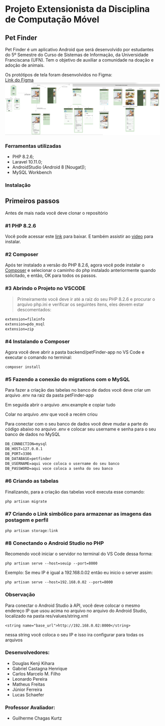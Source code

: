 # Projeto Extensionista da Disciplina de Computação Móvel

## Pet Finder
Pet Finder é um aplicativo Android que será desenvolvido por estudantes do 5º Semestre do Curso de Sistemas de Informação, da Universidade Franciscana (UFN). Tem o objetivo de auxiliar a comunidade na doação e adoção de animais.

Os protótipos de tela foram desenvolvidos no Figma:  
[Link do Figma](https://www.figma.com/file/4UYmxjJ30Wu5QA8CacLTsG/Untitled?type=design&node-id=0%3A1&t=zqqFHQqMbJukmqUj-1)
![Imagem geral do protótipo das Telas](PrototipoTela/prototipo.png)

### Ferramentas utilizadas

- PHP 8.2.6;
- Laravel 10.11.0;
- AndroidStudio (Android 8 [Nougat]);
- MySQL Workbench

### Instalação

## Primeiros passos

Antes de mais nada você deve clonar o repositório

### #1 PHP 8.2.6

Você pode acessar este [link](https://windows.php.net/download/) para baixar. E também assistir ao [video](https://www.youtube.com/watch?v=KwEilZK5d04) para instalar.

### #2 Composer

Após ter instalado a versão do PHP 8.2.6, agora você pode instalar o [Composer](https://getcomposer.org/download/) e selecionar o caminho do php instalado anteriormente quando solicitado, e então, OK para todos os passos.

### #3 Abrindo o Projeto no VSCODE

> Primeiramente você deve ir até a raiz do seu PHP 8.2.6 e procurar o arquivo php.ini e verificar os seguintes itens, eles devem estar descomentados:

```
extension=fileinfo
extension=pdo_msql
extension=zip
```

### #4 Instalando o Composer

Agora você deve abrir a pasta backend/petFinder-app no VS Code e executar o comando no terminal:

```
composer install
```

### #5 Fazendo a conexão do migrations com o MySQL

Para fazer a criação das tabelas no banco de dados você deve criar um arquivo .env na raiz da pasta petFinder-app

Em seguida abrir o arquivo .env.example e copiar tudo

Colar no arquivo .env que você a recém criou

Para conectar com o seu banco de dados você deve mudar a parte do código abaixo no arquivo .env e colocar seu username e senha para o seu banco de dados no MySQL

```
DB_CONNECTION=mysql
DB_HOST=127.0.0.1
DB_PORT=3306
DB_DATABASE=petfinder
DB_USERNAME=aqui voce coloca o username do seu banco
DB_PASSWORD=aqui voce coloca a senha do seu banco
```

### #6 Criando as tabelas

Finalizando, para a criação das tabelas você executa esse comando:

```
php artisan migrate
```
### #7 Criando o Link simbólico para armazenar as imagens das postagem e perfil

```
php artisan storage:link
```
### #8 Conectando o Android Studio no PHP

Recomendo você iniciar o servidor no terminal do VS Code dessa forma:

```
php artisan serve --host=seuip --port=8000
```
Exemplo: Se meu IP é igual a 192.168.0.02 então eu inicio o server assim: 
```
php artisan serve --host=192.168.0.02 --port=8000
```

### Observação

Para conectar o Android Studio à API, você deve colocar o mesmo endereço IP que usou acima no arquivo no arquivo do Android Studio, localizado na pasta res/values/string.xml

```
<string name="base_url">http://192.168.0.02:8000</string>
```
nessa string você coloca o seu IP e isso ira configurar para todas os arquivos

### Desenvolvedores:
- Douglas Kenji Kihara
- Gabriel Castagna Henrique
- Carlos Marcelo M. Filho
- Leonardo Pereira
- Matheus Freitas
- Júnior Ferreira
- Lucas Schaefer

### Professor Avaliador:
- Guilherme Chagas Kurtz
